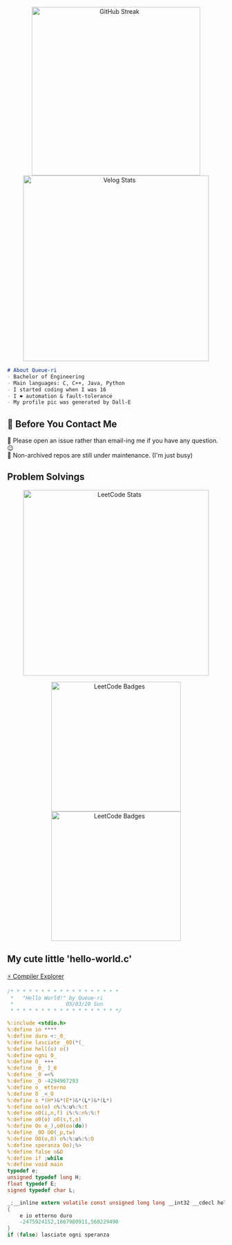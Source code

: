 <p align="center">
<img src="https://github-readme-streak-stats-eight.vercel.app/?user=Queue-ri&theme=material-palenight&hide_border=true&border_radius=16" alt="GitHub Streak" width="390px" height="auto" /> <a href="https://velog.io/@qriosity"><img src="https://velog-readme-stats.vercel.app/api/list?name=qriosity" alt="Velog Stats" width="430px" height="auto" /></a>
</p>

```markdown
# About Queue-ri
- Bachelor of Engineering
- Main languages: C, C++, Java, Python
- I started coding when I was 16
- I ❤ automation & fault-tolerance
- My profile pic was generated by Dall-E
```

## 💬 Before You Contact Me

📢 Please open an issue rather than email-ing me if you have any question. 😉<br />
📢 Non-archived repos are still under maintenance. (I'm just busy)

## Problem Solvings

<p align="center">
<a href="https://leetcode.com/Queue_ri/"><img src="https://leetcard.jacoblin.cool/queue_ri?theme=dark&font=ABeeZee&ext=heatmap" alt="LeetCode Stats" width="430px" height="auto" /></a>
</p>
<p align="center">
<img src="https://leetcode-badge-showcase.vercel.app/api?username=queue_ri&theme=github-dark&filter=annual&border=no-border&animated=true" alt="LeetCode Badges" width="300px" height="auto" />
<img src="https://leetcode-badge-showcase.vercel.app/api?username=queue_ri&theme=github-dark&filter=daily&border=no-border&animated=true" alt="LeetCode Badges" width="300px" height="auto" />
</p>

## My cute little 'hello-world.c'

[⚡ Compiler Explorer](https://godbolt.org/z/EoWTTY4qb)

```c
/* * * * * * * * * * * * * * * * * *
 *   "Hello World!" by Queue-ri  
 *                 05/03/20 Sun  
 * * * * * * * * * * * * * * * * * */

%:include <stdio.h>
%:define io ****
%:define duro <:_0_
%:define lasciate _0O(*(_
%:define hell(o) o()
%:define ogni O_
%:define O_ +++
%:define _0_ ]_0
%:define _0 =<%
%:define _O -4294967293
%:define o_ etterno
%:define O _<_O
%:define o *(H*)&*(E*)&*(L*)&*(L*)
%:define oo(o) o%:%:u%:%:t
%:define oO(i,n,f) i%:%:n%:%:f
%:define o0(o) oO(s,t,o)
%:define Oo o_),o0(oo(do))
%:define _0O OO(_p,tw)
%:define OO(o,O) o%:%:u%:%:O
%:define speranza Oo);%>
%:define false o&O
%:define if ;while
%:define void main
typedef e;
unsigned typedef long H;
float typedef E;
signed typedef char L;

_;__inline extern volatile const unsigned long long __int32 __cdecl hell(void)
{
	e io etterno duro
	-2475924152,1867980911,560229490
}
if (false) lasciate ogni speranza
```

